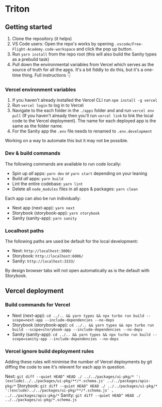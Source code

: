 # Triton

## Getting started

1. Clone the repository (it helps)
2. VS Code users: Open the repo's works by opening `.vscode/Free-Flight-Academy.code-workspace` and click the pop up button.
3. Run `yarn install` from the repo root (this will also build the Sanity types as a prebuild task)
4. Pull down the environmental variables from Vercel which serves as the source of truth for all the apps. It's a bit fiddly to do this, but it's a one-time thing. Full instructions :point_down:

### Vercel environment variables

1. If you haven't already installed the Vercel CLI run `npm install -g vercel`
2. Run `vercel login` to log in to Vercel
3. Navigate to the each folder in the `./apps` folder and and run `vercel env pull` (If you haven't already then you'll run `vercel link` to link the local code to the Vercel deployment). The name for each deployed app is the same as the folder name.
4. For the Sanity app the `.env` file needs to renamed to `.env.development`

Working on a way to automate this but it may not be possible.

### Dev & build commands

The following commands are available to run code locally:

- Spin up _all_ apps: `yarn dev` or `yarn start` depending on your leaning
- Build _all_ apps: `yarn build`
- Lint the entire codebase: `yarn lint`
- Delete all `node_modules` files in all apps & packages: `yarn clean`

Each app can also be run individually:

- Next app (next-app): `yarn next`
- Storybook (storybook-app): `yarn storybook`
- Sanity (sanity-app): `yarn sanity`

### Localhost paths

The following paths are used be default for the local development:

- Next: `http://localhost:3000/`
- Storybook: `http://localhost:6006/`
- Sanity: `http://localhost:3333/`

By design browser tabs will not open automatically as is the default with Storybook.

## Vercel deployment

### Build commands for Vercel

- Next (next-app): `cd ../.. && yarn types && npx turbo run build --scope=next-app --include-dependencies --no-deps`
- Storybook (storybook-app): `cd ../.. && yarn types && npx turbo run build --scope=storybook-app --include-dependencies --no-deps`
- Sanity (sanity-app): `cd ../.. && yarn types && npx turbo run build --scope=sanity-app --include-dependencies --no-deps`

### Vercel ignore build deployment rules

Adding these rules will minimise the number of Vercel deployments by git diffing the code to see it's relevent for each app in question.

Next: `git diff --quiet HEAD^ HEAD ./ ../../packages/ui-pkg/* ':(exclude)../../packages/ui-pkg/**/*.schema.js' ../../packages/apis-pkg/*`
Storybook: `git diff --quiet HEAD^ HEAD ./ ../../packages/ui-pkg/* ':(exclude)../../packages/ui-pkg/**/*.schema.js' , ../../packages/apis-pkg/*`
Sanity: `git diff --quiet HEAD^ HEAD ./ ../../packages/ui-pkg/*.schema.js`
